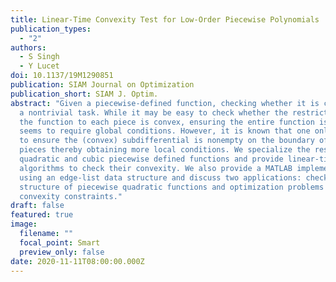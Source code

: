 ```yaml
---
title: Linear-Time Convexity Test for Low-Order Piecewise Polynomials
publication_types:
  - "2"
authors:
  - S Singh
  - Y Lucet
doi: 10.1137/19M1290851
publication: SIAM Journal on Optimization
publication_short: SIAM J. Optim.
abstract: "Given a piecewise-defined function, checking whether it is convex is
  a nontrivial task. While it may be easy to check whether the restriction of
  the function to each piece is convex, ensuring the entire function is convex
  seems to require global conditions. However, it is known that one only needs
  to ensure the (convex) subdifferential is nonempty on the boundary of the
  pieces thereby obtaining more local conditions. We specialize the results to
  quadratic and cubic piecewise defined functions and provide linear-time
  algorithms to check their convexity. We also provide a MATLAB implementation
  using an edge-list data structure and discuss two applications: checking the
  structure of piecewise quadratic functions and optimization problems involving
  convexity constraints."
draft: false
featured: true
image:
  filename: ""
  focal_point: Smart
  preview_only: false
date: 2020-11-11T08:00:00.000Z
---
```

